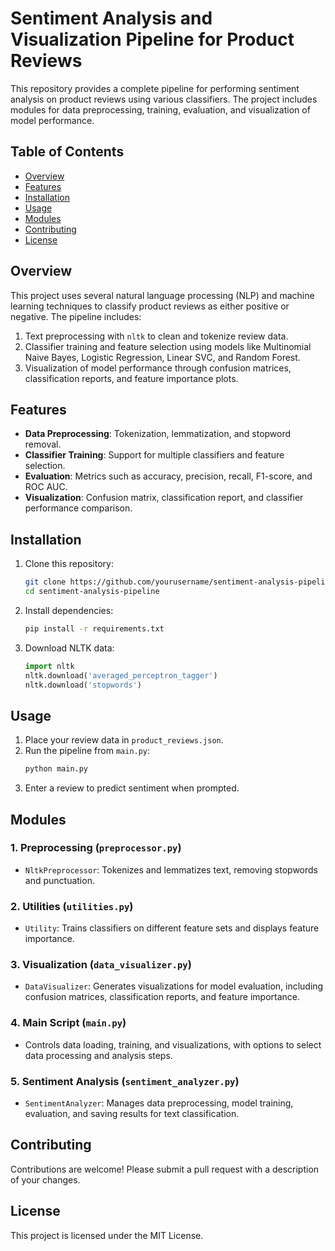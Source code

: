 # Sentiment Analysis and Visualization Pipeline for Product Reviews

This repository provides a complete pipeline for performing sentiment analysis on product reviews using various classifiers. The project includes modules for data preprocessing, training, evaluation, and visualization of model performance.

## Table of Contents
- [Overview](#overview)
- [Features](#features)
- [Installation](#installation)
- [Usage](#usage)
- [Modules](#modules)
- [Contributing](#contributing)
- [License](#license)

## Overview
This project uses several natural language processing (NLP) and machine learning techniques to classify product reviews as either positive or negative. The pipeline includes:
1. Text preprocessing with `nltk` to clean and tokenize review data.
2. Classifier training and feature selection using models like Multinomial Naive Bayes, Logistic Regression, Linear SVC, and Random Forest.
3. Visualization of model performance through confusion matrices, classification reports, and feature importance plots.

## Features
- **Data Preprocessing**: Tokenization, lemmatization, and stopword removal.
- **Classifier Training**: Support for multiple classifiers and feature selection.
- **Evaluation**: Metrics such as accuracy, precision, recall, F1-score, and ROC AUC.
- **Visualization**: Confusion matrix, classification report, and classifier performance comparison.

## Installation
1. Clone this repository:
    ```bash
    git clone https://github.com/yourusername/sentiment-analysis-pipeline.git
    cd sentiment-analysis-pipeline
    ```
2. Install dependencies:
    ```bash
    pip install -r requirements.txt
    ```
3. Download NLTK data:
    ```python
    import nltk
    nltk.download('averaged_perceptron_tagger')
    nltk.download('stopwords')
    ```

## Usage
1. Place your review data in `product_reviews.json`.
2. Run the pipeline from `main.py`:
    ```bash
    python main.py
    ```
3. Enter a review to predict sentiment when prompted.

## Modules

### 1. Preprocessing (`preprocessor.py`)
- `NltkPreprocessor`: Tokenizes and lemmatizes text, removing stopwords and punctuation.

### 2. Utilities (`utilities.py`)
- `Utility`: Trains classifiers on different feature sets and displays feature importance.

### 3. Visualization (`data_visualizer.py`)
- `DataVisualizer`: Generates visualizations for model evaluation, including confusion matrices, classification reports, and feature importance.

### 4. Main Script (`main.py`)
- Controls data loading, training, and visualizations, with options to select data processing and analysis steps.

### 5. Sentiment Analysis (`sentiment_analyzer.py`)
- `SentimentAnalyzer`: Manages data preprocessing, model training, evaluation, and saving results for text classification.

## Contributing
Contributions are welcome! Please submit a pull request with a description of your changes.

## License
This project is licensed under the MIT License.
